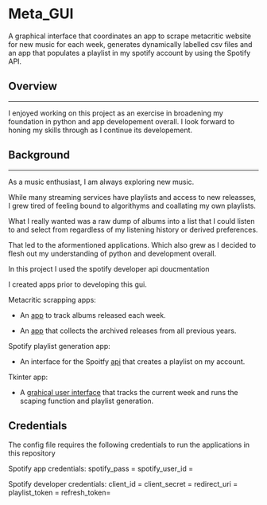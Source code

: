 # Meta_GUI
A graphical interface that coordinates an app to scrape metacritic website for new music for each week, generates dynamically labelled csv files and an app that populates a playlist in my spotify account by using the Spotify API.
## Overview
---
I enjoyed working on this project as an exercise in broadening my foundation in python and app developement overall. I look forward to honing my skills through as I continue its developement.

## Background
---
As a music enthusiast, I am always exploring new music. 

While many streaming services have playlists and access to new releasses, I grew tired of feeling bound to algorithyms and coallating my own playlists. 

What I really wanted was a raw dump of albums into a list that I could listen to and select from regardless of my listening history or derived preferences. 

That led to the aformentioned applications. Which also grew as I decided to flesh out my understanding of python and development overall. 

In this project I used the spotify developer api doucmentation 

I created apps prior to developing this gui. 

Metacritic scrapping apps:
- An [app](https://github.com/dorisep/meta_gui/blob/main/apps/scrape.py) to track albums released each week.

- An [app](https://github.com/dorisep/meta_gui/blob/main/apps/historical_scrape.py) that collects the archived releases from all previous years.

Spotify playlist generation app:
- An interface for the Spoitfy [api](https://github.com/dorisep/meta_gui/blob/main/apps/playlist_app.py) that creates a playlist on my account.

Tkinter app:
- A [grahical user interface](https://github.com/dorisep/meta_gui/blob/main/apps/meta_GUI.py) that tracks the current week and runs the scaping function and playlist generation.

## Credentials
The config file requires the following credentials to run the applications in this repository

Spotify app credentials:
spotify_pass = 
spotify_user_id =

Spotify developer credentials:
client_id =
client_secret = 
redirect_uri = 
playlist_token = 
refresh_token=


 
